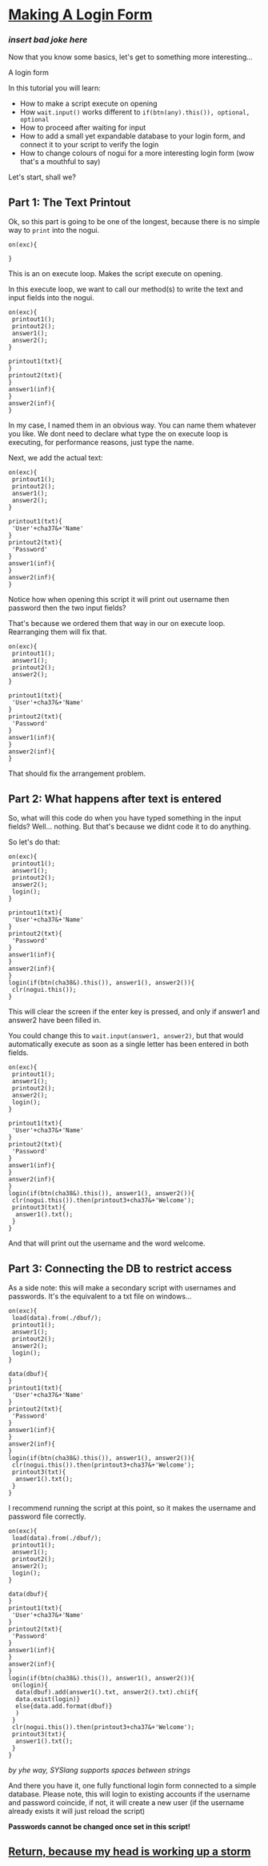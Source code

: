 # [Making A Login Form](https://jodri-code.github.io/sysl-docs/SYSlang/#index)

### *insert bad joke here*
Now that you know some basics, let's get to something more interesting...

A login form

In this tutorial you will learn:
* How to make a script execute on opening
* How `wait.input()` works different to `if(btn(any).this()), optional, optional`
* How to proceed after waiting for input
* How to add a small yet expandable database to your login form, and connect it to your script to  verify the login
* How to change colours of nogui for a more interesting login form (wow that's a mouthful to say)

Let's start, shall we?
## Part 1: The Text Printout

Ok, so this part is going to be one of the longest, because there is no simple way to `print` into the nogui.
```
on(exc){

}
```
This is an on execute loop. Makes the script execute on opening.

In this execute loop, we want to call our method(s) to write the text and input fields into the nogui.
```
on(exc){
 printout1();
 printout2();
 answer1();
 answer2();
}

printout1(txt){
}
printout2(txt){
}
answer1(inf){
}
answer2(inf){
}
```

In my case, I named them in an obvious way. You can name them whatever you like.
We dont need to declare what type the on execute loop is executing, for performance reasons, just type the name.

Next, we add the actual text:
```
on(exc){
 printout1();
 printout2();
 answer1();
 answer2();
}

printout1(txt){
 'User'+cha37&+'Name'
}
printout2(txt){
 'Password'
}
answer1(inf){
}
answer2(inf){
}
```

Notice how when opening this script it will print out username then password then the two input fields?

That's because we ordered them that way in our on execute loop. Rearranging them will fix that.
```
on(exc){
 printout1();
 answer1();
 printout2();
 answer2();
}

printout1(txt){
 'User'+cha37&+'Name'
}
printout2(txt){
 'Password'
}
answer1(inf){
}
answer2(inf){
}
```

That should fix the arrangement problem.

## Part 2: What happens after text is entered

So, what will this code do when you have typed something in the input fields?
Well... nothing. But that's because we didnt code it to do anything.

So let's do that:
```
on(exc){
 printout1();
 answer1();
 printout2();
 answer2();
 login();
}

printout1(txt){
 'User'+cha37&+'Name'
}
printout2(txt){
 'Password'
}
answer1(inf){
}
answer2(inf){
}
login(if(btn(cha38&).this()), answer1(), answer2()){
 clr(nogui.this());
}
```
This will clear the screen if the enter key is pressed, and only if answer1 and answer2 have been filled in.

You could change this to `wait.input(answer1, answer2)`, but that would automatically execute as soon as a single letter has been entered in both fields.
```
on(exc){
 printout1();
 answer1();
 printout2();
 answer2();
 login();
}

printout1(txt){
 'User'+cha37&+'Name'
}
printout2(txt){
 'Password'
}
answer1(inf){
}
answer2(inf){
}
login(if(btn(cha38&).this()), answer1(), answer2()){
 clr(nogui.this()).then(printout3+cha37&+'Welcome');
 printout3(txt){
  answer1().txt();
 }
}
```
And that will print out the username and the word welcome.

## Part 3: Connecting the DB to restrict access

As a side note: this will make a secondary script with usernames and passwords. It's the equivalent to a txt file on windows...
```
on(exc){
 load(data).from(./dbuf/);
 printout1();
 answer1();
 printout2();
 answer2();
 login();
}

data(dbuf){
}
printout1(txt){
 'User'+cha37&+'Name'
}
printout2(txt){
 'Password'
}
answer1(inf){
}
answer2(inf){
}
login(if(btn(cha38&).this()), answer1(), answer2()){
 clr(nogui.this()).then(printout3+cha37&+'Welcome');
 printout3(txt){
  answer1().txt();
 }
}
```
I recommend running the script at this point, so it makes the username and password file correctly. 
```
on(exc){
 load(data).from(./dbuf/);
 printout1();
 answer1();
 printout2();
 answer2();
 login();
}

data(dbuf){
}
printout1(txt){
 'User'+cha37&+'Name'
}
printout2(txt){
 'Password'
}
answer1(inf){
}
answer2(inf){
}
login(if(btn(cha38&).this()), answer1(), answer2()){
 on(login){
  data(dbuf).add(answer1().txt, answer2().txt).ch(if{
  data.exist(login)}
  else{data.add.format(dbuf)}
  )
 }
 clr(nogui.this()).then(printout3+cha37&+'Welcome');
 printout3(txt){
  answer1().txt();
 }
}
```

_by yhe way, SYSlang supports spaces between strings_

And there you have it, one fully functional login form connected to a simple database.
Please note, this will login to existing accounts if the username and password coincide, if not, it will create a new user (if the username already exists it will just reload the script)

**Passwords cannot be changed once set in this script!**

## [Return, because my head is working up a storm](https://jodri-code.github.io/sysl-docs/SYSlang/#index)
